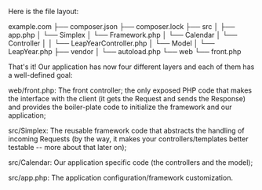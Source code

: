 Here is the file layout:


example.com
├── composer.json
├── composer.lock
├── src
│   ├── app.php
│   └── Simplex
│       └── Framework.php
│   └── Calendar
│       └── Controller
│       │   └── LeapYearController.php
│       └── Model
│           └── LeapYear.php
├── vendor
│   └── autoload.php
└── web
    └── front.php


That's it! Our application has now four different layers and each of them has a well-defined goal:

web/front.php: The front controller; the only exposed PHP code that makes the interface with the client (it gets the Request and sends the Response) and provides the boiler-plate code to initialize the framework and our application;

src/Simplex: The reusable framework code that abstracts the handling of incoming Requests (by the way, it makes your controllers/templates better testable -- more about that later on);

src/Calendar: Our application specific code (the controllers and the model);

src/app.php: The application configuration/framework customization.